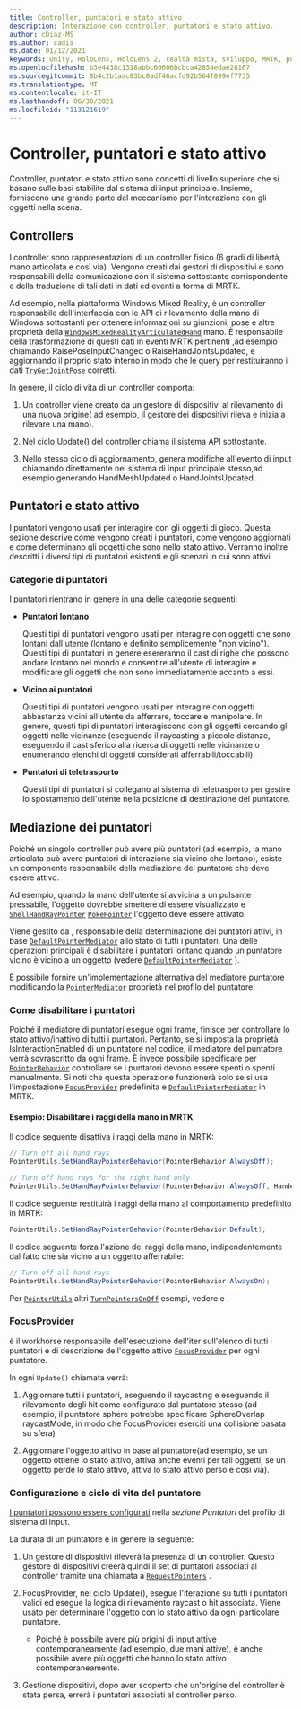 ```yaml
---
title: Controller, puntatori e stato attivo
description: Interazione con controller, puntatori e stato attivo.
author: cDiaz-MS
ms.author: cadia
ms.date: 01/12/2021
keywords: Unity, HoloLens, HoloLens 2, realtà mista, sviluppo, MRTK, puntatori, controller
ms.openlocfilehash: b3e4438c1318abbc60606bcbca42854edae28167
ms.sourcegitcommit: 8b4c2b1aac83bc8adf46acfd92b564f899ef7735
ms.translationtype: MT
ms.contentlocale: it-IT
ms.lasthandoff: 06/30/2021
ms.locfileid: "113121619"
---
```

# <a name="controllers-pointers-and-focus"></a>Controller, puntatori e stato attivo

Controller, puntatori e stato attivo sono concetti di livello superiore che si basano sulle basi stabilite dal sistema di input principale. Insieme, forniscono una grande parte del meccanismo per l'interazione con gli oggetti nella scena.

## <a name="controllers"></a>Controllers

I controller sono rappresentazioni di un controller fisico (6 gradi di libertà, mano articolata e così via). Vengono creati dai gestori di dispositivi e sono responsabili della comunicazione con il sistema sottostante corrispondente e della traduzione di tali dati in dati ed eventi a forma di MRTK.

Ad esempio, nella piattaforma Windows Mixed Reality, è un controller responsabile dell'interfaccia con le API di rilevamento della mano di Windows sottostanti per ottenere informazioni su giunzioni, pose e altre proprietà della [`WindowsMixedRealityArticulatedHand`](xref:Microsoft.MixedReality.Toolkit.WindowsMixedReality.Input.WindowsMixedRealityArticulatedHand) mano. [](/uwp/api/windows.ui.input.spatial.spatialinteractionsourcestate) È responsabile della trasformazione di questi dati in eventi MRTK pertinenti ,ad esempio chiamando RaisePoseInputChanged o RaiseHandJointsUpdated, e aggiornando il proprio stato interno in modo che le query per restituiranno i dati [`TryGetJointPose`](xref:Microsoft.MixedReality.Toolkit.Input.HandJointUtils.TryGetJointPose%2A) corretti.

In genere, il ciclo di vita di un controller comporta:

1. Un controller viene creato da un gestore di dispositivi al rilevamento di una nuova origine( ad esempio, il gestore dei dispositivi rileva e inizia a rilevare una mano).

2. Nel ciclo Update() del controller chiama il sistema API sottostante.

3. Nello stesso ciclo di aggiornamento, genera modifiche all'evento di input chiamando direttamente nel sistema di input principale stesso,ad esempio generando HandMeshUpdated o HandJointsUpdated.

## <a name="pointers-and-focus"></a>Puntatori e stato attivo

I puntatori vengono usati per interagire con gli oggetti di gioco. Questa sezione descrive come vengono creati i puntatori, come vengono aggiornati e come determinano gli oggetti che sono nello stato attivo. Verranno inoltre descritti i diversi tipi di puntatori esistenti e gli scenari in cui sono attivi.

### <a name="pointer-categories"></a>Categorie di puntatori

I puntatori rientrano in genere in una delle categorie seguenti:

- **Puntatori lontano**

  Questi tipi di puntatori vengono usati per interagire con oggetti che sono lontani dall'utente (lontano è definito semplicemente "non vicino"). Questi tipi di puntatori in genere esereranno il cast di righe che possono andare lontano nel mondo e consentire all'utente di interagire e modificare gli oggetti che non sono immediatamente accanto a essi.

- **Vicino ai puntatori**

  Questi tipi di puntatori vengono usati per interagire con oggetti abbastanza vicini all'utente da afferrare, toccare e manipolare. In genere, questi tipi di puntatori interagiscono con gli oggetti cercando gli oggetti nelle vicinanze (eseguendo il raycasting a piccole distanze, eseguendo il cast sferico alla ricerca di oggetti nelle vicinanze o enumerando elenchi di oggetti considerati afferrabili/toccabili).

- **Puntatori di teletrasporto**

  Questi tipi di puntatori si collegano al sistema di teletrasporto per gestire lo spostamento dell'utente nella posizione di destinazione del puntatore.

## <a name="pointer-mediation"></a>Mediazione dei puntatori

Poiché un singolo controller può avere più puntatori (ad esempio, la mano articolata può avere puntatori di interazione sia vicino che lontano), esiste un componente responsabile della mediazione del puntatore che deve essere attivo.

Ad esempio, quando la mano dell'utente si avvicina a un pulsante pressabile, l'oggetto dovrebbe smettere di essere visualizzato e [`ShellHandRayPointer`](xref:Microsoft.MixedReality.Toolkit.Input.ShellHandRayPointer) [`PokePointer`](xref:Microsoft.MixedReality.Toolkit.Input.PokePointer) l'oggetto deve essere attivato.

Viene gestito da , responsabile della determinazione dei puntatori attivi, in base [`DefaultPointerMediator`](xref:Microsoft.MixedReality.Toolkit.Input.DefaultPointerMediator) allo stato di tutti i puntatori. Una delle operazioni principali è disabilitare i puntatori lontano quando un puntatore vicino è vicino a un oggetto (vedere [`DefaultPointerMediator`](xref:Microsoft.MixedReality.Toolkit.Input.DefaultPointerMediator) ).

È possibile fornire un'implementazione alternativa del mediatore puntatore modificando la [`PointerMediator`](xref:Microsoft.MixedReality.Toolkit.Input.MixedRealityPointerProfile.PointerMediator) proprietà nel profilo del puntatore.

### <a name="how-to-disable-pointers"></a>Come disabilitare i puntatori

Poiché il mediatore di puntatori esegue ogni frame, finisce per controllare lo stato attivo/inattivo di tutti i puntatori. Pertanto, se si imposta la proprietà IsInteractionEnabled di un puntatore nel codice, il mediatore del puntatore verrà sovrascritto da ogni frame. È invece possibile specificare per [`PointerBehavior`](xref:Microsoft.MixedReality.Toolkit.Input.PointerBehavior) controllare se i puntatori devono essere spenti o spenti manualmente. Si noti che questa operazione funzionerà solo se si usa l'impostazione [`FocusProvider`](xref:Microsoft.MixedReality.Toolkit.Input.FocusProvider) predefinita e [`DefaultPointerMediator`](xref:Microsoft.MixedReality.Toolkit.Input.DefaultPointerMediator) in MRTK.

#### <a name="example-disable-hand-rays-in-mrtk"></a>Esempio: Disabilitare i raggi della mano in MRTK

Il codice seguente disattiva i raggi della mano in MRTK:

```c#
// Turn off all hand rays
PointerUtils.SetHandRayPointerBehavior(PointerBehavior.AlwaysOff);

// Turn off hand rays for the right hand only
PointerUtils.SetHandRayPointerBehavior(PointerBehavior.AlwaysOff, Handedness.Right);
```

Il codice seguente restituirà i raggi della mano al comportamento predefinito in MRTK:

```c#
PointerUtils.SetHandRayPointerBehavior(PointerBehavior.Default);
```

Il codice seguente forza l'azione dei raggi della mano, indipendentemente dal fatto che sia vicino a un oggetto afferrabile:

```c#
// Turn off all hand rays
PointerUtils.SetHandRayPointerBehavior(PointerBehavior.AlwaysOn);
```

Per [`PointerUtils`](xref:Microsoft.MixedReality.Toolkit.Input.PointerUtils) altri [`TurnPointersOnOff`](xref:Microsoft.MixedReality.Toolkit.Examples.Demos.DisablePointersExample) esempi, vedere e .

### <a name="focusprovider"></a>FocusProvider

è il workhorse responsabile dell'esecuzione dell'iter sull'elenco di tutti i puntatori e di descrizione dell'oggetto attivo [`FocusProvider`](xref:Microsoft.MixedReality.Toolkit.Input.FocusProvider) per ogni puntatore.

In ogni `Update()` chiamata verrà:

1. Aggiornare tutti i puntatori, eseguendo il raycasting e eseguendo il rilevamento degli hit come configurato dal puntatore stesso (ad esempio, il puntatore sphere potrebbe specificare SphereOverlap raycastMode, in modo che FocusProvider eserciti una collisione basata su sfera)

2. Aggiornare l'oggetto attivo in base al puntatore(ad esempio, se un oggetto ottiene lo stato attivo, attiva anche eventi per tali oggetti, se un oggetto perde lo stato attivo, attiva lo stato attivo perso e così via).

### <a name="pointer-configuration-and-lifecycle"></a>Configurazione e ciclo di vita del puntatore

[I puntatori possono essere configurati](../features/input/pointers.md) nella *sezione Puntatori* del profilo di sistema di input.

La durata di un puntatore è in genere la seguente:

1. Un gestore di dispositivi rileverà la presenza di un controller. Questo gestore di dispositivi creerà quindi il set di puntatori associati al controller tramite una chiamata a [`RequestPointers`](xref:Microsoft.MixedReality.Toolkit.Input.BaseInputDeviceManager) .

2. FocusProvider, nel ciclo Update(), esegue l'iterazione su tutti i puntatori validi ed esegue la logica di rilevamento raycast o hit associata. Viene usato per determinare l'oggetto con lo stato attivo da ogni particolare puntatore.

    - Poiché è possibile avere più origini di input attive contemporaneamente (ad esempio, due mani attive), è anche possibile avere più oggetti che hanno lo stato attivo contemporaneamente.

3. Gestione dispositivi, dopo aver scoperto che un'origine del controller è stata persa, errerà i puntatori associati al controller perso.